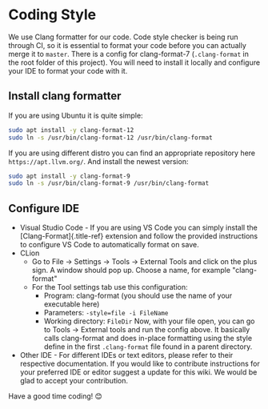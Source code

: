 # Coding Style

We use Clang formatter for our code. Code style checker is being run
through CI, so it is essential to format your code before you can
actually merge it to `master`. There is a config for clang-format-7
(`.clang-format` in the root folder of this project). You will need to
install it locally and configure your IDE to format your code with it.

## Install clang formatter

If you are using Ubuntu it is quite simple:

``` sh
sudo apt install -y clang-format-12
sudo ln -s /usr/bin/clang-format-12 /usr/bin/clang-format
```

If you are using different distro you can find an appropriate repository
here `https://apt.llvm.org/`. And install the newest version:

``` sh
sudo apt install -y clang-format-9
sudo ln -s /usr/bin/clang-format-9 /usr/bin/clang-format
```

## Configure IDE

-   Visual Studio Code - If you are using VS Code you can simply install
    the [Clang-Format]{.title-ref} extension and follow the provided
    instructions to configure VS Code to automatically format on save.
-   CLion
    -   Go to File → Settings → Tools → External Tools and click on the
        plus sign. A window should pop up. Choose a name, for example
        "clang-format"
    -   For the Tool settings tab use this configuration:
        -   Program: clang-format (you should use the name of your
            executable here)
        -   Parameters: `-style=file -i FileName`
        -   Working directory: `FileDir` Now, with your file open, you
            can go to Tools → External tools and run the config above.
            It basically calls clang-format and does in-place formatting
            using the style define in the first `.clang-format` file
            found in a parent directory.
-   Other IDE - For different IDEs or text editors, please refer to
    their respective documentation. If you would like to contribute
    instructions for your preferred IDE or editor suggest a update for
    this wiki. We would be glad to accept your contribution.

Have a good time coding! 😊
